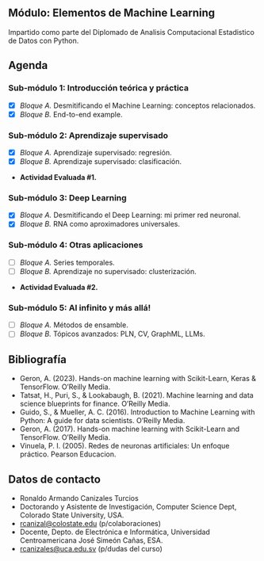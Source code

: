 ## Módulo: Elementos de Machine Learning
Impartido como parte del Diplomado de Analisis Computacional Estadistico de Datos con Python.

## Agenda
### Sub-módulo 1: Introducción teórica y práctica
- [x] *Bloque A.* Desmitificando el Machine Learning: conceptos relacionados.
- [x] *Bloque B.* End-to-end example.
### Sub-módulo 2: Aprendizaje supervisado
- [x] *Bloque A.* Aprendizaje supervisado: regresión.
- [x] *Bloque B.* Aprendizaje supervisado: clasificación.
- **Actividad Evaluada #1.**
### Sub-módulo 3: Deep Learning
- [x] *Bloque A.* Desmitificando el Deep Learning: mi primer red neuronal.
- [x] *Bloque B.* RNA como aproximadores universales.
### Sub-módulo 4: Otras aplicaciones
- [ ] *Bloque A.* Series temporales.
- [ ] *Bloque B.* Aprendizaje no supervisado: clusterización.
- **Actividad Evaluada #2.**
### Sub-módulo 5: Al infinito y más allá!
- [ ] *Bloque A.* Métodos de ensamble.
- [ ] *Bloque B.* Tópicos avanzados: PLN, CV, GraphML, LLMs.

## Bibliografía
- Geron, A. (2023). Hands-on machine learning with Scikit-Learn, Keras & TensorFlow. O’Reilly Media.
- Tatsat, H., Puri, S., & Lookabaugh, B. (2021). Machine learning and data science blueprints for finance. O’Reilly Media.
- Guido, S., & Mueller, A. C. (2016). Introduction to Machine Learning with Python: A guide for data scientists. O’Reilly Media.
- Geron, A. (2017). Hands-on machine learning with Scikit-Learn and TensorFlow. O’Reilly Media.
- Vinuela, P. I. (2005). Redes de neuronas artificiales: Un enfoque práctico. Pearson Educacion.

## Datos de contacto
- Ronaldo Armando Canizales Turcios
- Doctorando y Asistente de Investigación, Computer Science Dept, Colorado State University, USA.
- rcanizal@colostate.edu (p/colaboraciones)
- Docente, Depto. de Electrónica e Informática, Universidad Centroamericana José Simeón Cañas, ESA.
- rcanizales@uca.edu.sv (p/dudas del curso)
